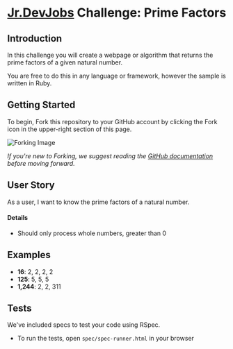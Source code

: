 # <a href='http://www.jrdevjobs.com' target='_blank'>Jr.DevJobs</a> Challenge: Prime Factors

## Introduction
In this challenge you will create a webpage or algorithm that returns the prime factors of a given natural number.

You are free to do this in any language or framework, however the sample is written in Ruby.

## Getting Started
To begin, Fork this repository to your GitHub account by clicking the Fork icon in the upper-right section of this page.

![Forking Image](https://s3-us-west-2.amazonaws.com/jrdevsimages/repos/fork_button.jpg)

*If you're new to Forking, we suggest reading the <a href='https://help.github.com/articles/fork-a-repo' target='_blank'>GitHub documentation</a> before moving forward.*

## <a name='userstory'></a>User Story
As a user, I want to know the prime factors of a natural number.

#### Details

* Should only process whole numbers, greater than 0

## Examples

* **16**: 2, 2, 2, 2
* **125**: 5, 5, 5
* **1,244**: 2, 2, 311

## Tests

We've included specs to test your code using RSpec.

* To run the tests, open `spec/spec-runner.html` in your browser
